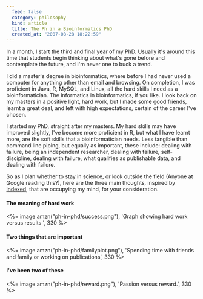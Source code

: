 ```yaml
--- 
  feed: false
  category: philosophy
  kind: article
  title: The Ph in a Bioinformatics PhD
  created_at: "2007-08-28 18:22:59"
---
```


In a month, I start the third and final year of my PhD. Usually it's around
this time that students begin thinking about what's gone before and
contemplate the future, and I'm never one to buck a trend.

I did a master's degree in bioinformatics, where before I had never used a
computer for anything other than email and browsing. On completion, I was
proficient in Java, R, MySQL, and Linux, all the hard skills I need as a
bioinformatician. The informatics in bioinformatics, if you like. I look back
on my masters in a positive light, hard work, but I made some good friends,
learnt a great deal, and left with high expectations, certain of the career
I've chosen.

I started my PhD, straight after my masters. My hard skills may have improved
slightly, I've become more proficient in R, but what I have learnt more, are
the soft skills that a bioinformatician needs. Less tangible than command line
piping, but equally as important, these include: dealing with failure, being an
independent researcher, dealing with failure, self-discipline, dealing with
failure, what qualifies as publishable data, and dealing with failure.

So as I plan whether to stay in science, or look outside the field (Anyone at
Google reading this?), here are the three main thoughts, inspired by
[indexed][], that are occupying my mind, for your consideration.

#### The meaning of hard work

<%= image amzn("ph-in-phd/success.png"), 'Graph showing hard work versus results ', 330 %>

#### Two things that are important

<%= image amzn("ph-in-phd/familyplot.png"), 'Spending time with friends and family or working on publications', 330 %>

#### I've been two of these

<%= image amzn("ph-in-phd/reward.png"), 'Passion versus reward.', 330  %>

[indexed]: http://thisisindexed.com/
